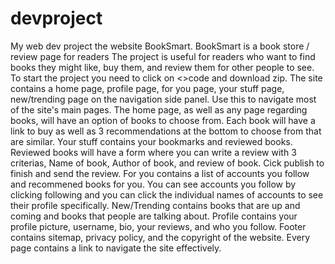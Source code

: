 # devproject
My web dev project the website BookSmart. 
BookSmart is a book store / review page for readers 
The project is useful for readers who want to find books they might like, buy them, and review them for other people to see.
To start the project you need to click on <>code and download zip. 
The site contains a home page, profile page, for you page, your stuff page, new/trending page on the navigation side panel. Use this to navigate most of the site's main pages.
The home page, as well as any page regarding books, will have an option of books to choose from. Each book will have a link to buy as well as 3 recommendations at the bottom to choose from that are similar. 
Your stuff contains your bookmarks and reviewed books. Reviewed books will have a form where you can write a review with 3 criterias, Name of book, Author of book, and review of book. Cick publish to finish and send the review. 
For you contains a list of accounts you follow and recommened books for you. You can see accounts you follow by clicking following and you can click the individual names of accounts to see their profile specifically. 
New/Trending contains books that are up and coming and books that people are talking about. 
Profile contains your profile picture, username, bio, your reviews, and who you follow. 
Footer contains sitemap, privacy policy, and the copyright of the website. 
Every page contains a link to navigate the site effectively. 
